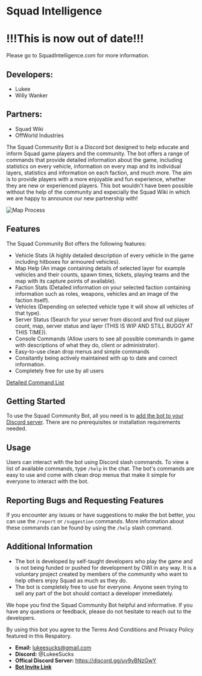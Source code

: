 # Squad Intelligence

# !!!This is now out of date!!!
Please go to SquadIntelligence.com for more information.


## Developers:
- Lukee
- Willy Wanker

## Partners:
- Squad Wiki
- OffWorld Industries

The Squad Community Bot is a Discord bot designed to help educate and inform Squad game players and the community. The bot offers a range of commands that provide detailed information about the game, including statistics on every vehicle, information on every map and its individual layers, statistics and information on each faction, and much more. The aim is to provide players with a more enjoyable and fun experience, whether they are new or experienced players. 
This bot wouldn't have been possible without the help of the community and expecially the Squad Wiki in which we are happy to announce our new partnership with!

![Map Process](https://github.com/LukeeSucks/SquadCommunityBot/assets/105941171/9e02d1c3-3742-4bf3-b432-6a357cf8c402)

## Features

The Squad Community Bot offers the following features:

- Vehicle Stats (A highly detailed description of every vehicle in the game including hitboxes for armoured vehicles). 
- Map Help (An image containing details of selected layer for example vehicles and their counts, spawn times, tickets, playing teams and the map with its capture points of available).
- Faction Stats (Detailed information on your selected faction containing information such as roles, weapons, vehicles and an image of the faction itself).
- Vehicles (Depending on selected vehicle type it will show all vehicles of that type).
- Server Status (Search for your server from discord and find out player count, map, server status and layer (THIS IS WIP AND STILL BUGGY AT THIS TIME)).
- Console Commands (Allow users to see all possible commands in game with descriptions of what they do, client or administrator).
- Easy-to-use clean drop menus and simple commands
- Consitantly being actively maintained with up to date and correct information.
- Completely free for use by all users

[Detailed Command List](https://github.com/LukeeSucks/SquadCommunityBot/blob/main/Detailed%20Command%20List.md#detailed-command-list-for-scb)

## Getting Started

To use the Squad Community Bot, all you need is to [add the bot to your Discord server](https://discord.com/api/oauth2/authorize?client_id=950452989355774012&permissions=139586758720&scope=bot%20applications.commands). There are no prerequisites or installation requirements needed.

## Usage

Users can interact with the bot using Discord slash commands. To view a list of available commands, type `/help` in the chat. The bot's commands are easy to use and come with clean drop menus that make it simple for everyone to interact with the bot.

## Reporting Bugs and Requesting Features

If you encounter any issues or have suggestions to make the bot better, you can use the `/report` or `/suggestion` commands. More information about these commands can be found by using the `/help` slash command.

## Additional Information

- The bot is developed by self-taught developers who play the game and is not being funded or pushed for development by OWI in any way. It is a voluntary project created by members of the community who want to help others enjoy Squad as much as they do.
- The bot is completely free to use for everyone. Anyone seen trying to sell any part of the bot should contact a developer immediately.

We hope you find the Squad Community Bot helpful and informative. If you have any questions or feedback, please do not hesitate to reach out to the developers.

By using this bot you agree to the Terms And Conditions and Privacy Policy featured in this Respatory.


- **Email:** lukeesucks@gmail.com
- **Discord:** @LukeeSucks
- **Offical Discord Server:** https://discord.gg/uy9yBNzGwY
- [**Bot Invite Link**](https://discord.com/api/oauth2/authorize?client_id=950452989355774012&permissions=139586758720&scope=bot%20applications.commands)
